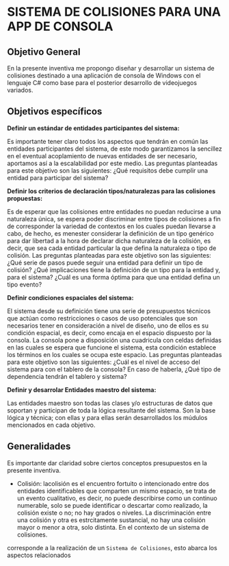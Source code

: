 # __SISTEMA DE COLISIONES PARA UNA APP DE CONSOLA__

## __Objetivo General__
En la presente inventiva me propongo diseñar y desarrollar un sistema de colisiones destinado a una aplicación de consola de Windows con el lenguaje C# como base para el posterior desarrollo de videojuegos variados.

## __Objetivos específicos__

__Definir un estándar de entidades participantes del sistema:__

Es importante tener claro todos los aspectos que tendrán en común las entidades participantes del sistema, de este modo garantizamos la sencillez en el eventual acoplamiento de nuevas entidades de ser necesario, aportamos así a la escalabilidad por este medio.
Las preguntas planteadas para este objetivo son las siguientes: 
¿Qué requisitos debe cumplir una entidad para participar del sistema?

__Definir los criterios de declaración tipos/naturalezas para las colisiones propuestas:__

Es de esperar que las colisiones entre entidades no puedan reducirse a una naturaleza única, se espera poder discriminar entre tipos de colisiones a fin de corresponder la variedad de contextos en los cuales puedan llevarse a cabo, de hecho, es menester considerar la definición de un tipo genérico para dar libertad a la hora de declarar dicha naturaleza de la colisión, es decir, que sea cada entidad particular la que defina la naturaleza o tipo de colisión.
Las preguntas planteadas para este objetivo son las siguientes: 
¿Qué serie de pasos puede seguir una entidad para definir un tipo de colisión?
¿Qué implicaciones tiene la definición de un tipo para la entidad y, para el sistema?
¿Cuál es una forma óptima para que una entidad defina un tipo evento?

__Definir condiciones espaciales del sistema:__

El sistema desde su definición tiene una serie de presupuestos técnicos que actúan como restricciones o casos de uso potenciales que son necesarios tener en consideración a nivel de diseño, uno de ellos es su condición espacial, es decir, como encaja en el espacio dispuesto por la consola. La consola pone a disposición una cuadricula con celdas definidas en las cuales se espera que funcione el sistema, esta condición establece los términos en los cuales se ocupa este espacio.
Las preguntas planteadas para este objetivo son las siguientes: 
¿Cuál es el nivel de acceso del sistema para con el tablero de la consola?
En caso de haberla, ¿Qué tipo de dependencia tendrán el tablero y sistema? 

__Definir y desarrolar Entidades maestro del sistema:__

Las entidades maestro son todas las clases y/o estructuras de datos que soportan y participan de toda la lógica resultante del sistema. Son la base lógica y técnica; con ellas y para ellas serán desarrollados los múdulos mencionados en cada objetivo.

## __Generalidades__
Es importante dar claridad sobre ciertos conceptos presupuestos en la presente inventiva.
- Colisión: lacolisión es el encuentro fortuito o intencionado  entre dos entidades identificables que comparten un mismo espacio, se trata de un evento cualitativo, es decir, no puede describirse como un continuo numerable, solo se puede identificar o descartar como realizado, la colisión existe o no; no hay grados o niveles. La discriminación entre una colisión y otra es estrcitamente sustancial, no hay una colisión mayor o menor a otra, solo distinta. En el contexto de un sistema de colisiones.


corresponde a la realización de un ``Sistema de Colisiones``, esto abarca los aspectos relacionados 